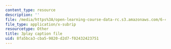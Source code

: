 ```yaml
---
content_type: resource
description: ''
file: /media/https%3A/open-learning-course-data-rc.s3.amazonaws.com/6-451-principles-of-digital-communication-ii-spring-2005/8fa5bca3cba59820d2d7f02432423751_8HvTaOrTokc.srt
file_type: application/x-subrip
resourcetype: Other
title: 3play caption file
uid: 8fa5bca3-cba5-9820-d2d7-f02432423751
---
```

